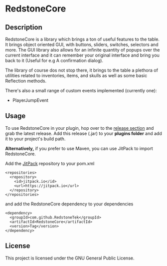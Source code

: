 # RedstoneCore

## Description
RedstoneCore is a library which brings a ton of useful features to the table. It brings object oriented GUI, with buttons, sliders, switches, selectors and more.
The GUI library also allows for an infinite quantity of popups over the current interface and it can remember your original interface and bring you back to it (Useful for e.g A confirmation dialog).

The library of course dos not stop there, it brings to the table a plethora of utilities related to inventories, items, and skulls as well as some basic Reflection methods.

There's also a small range of custom events implemented (currently one):
- PlayerJumpEvent

## Usage
To use RedstoneCore in your plugin, hop over to the [release section](https://github.com/RedstoneTek/RedstoneCore/releases) and grab the latest release.
Add this release (.jar) to your **plugins folder** and add it to your project's build path.

**Alternatively,** if you prefer to use Maven, you can use JitPack to import RedstoneCore.

Add the [JitPack](https://jitpack.io/) repository to your pom.xml
```
<repositories>
  <repository>
    <id>jitpack.io</id>
    <url>https://jitpack.io</url>
  </repository>
</repositories>
```

and add the RedstoneCore dependency to your dependencies
```
<dependency>
  <groupId>com.github.RedstoneTek</groupId>
  <artifactId>RedstoneCore</artifactId>
  <version>Tag</version>
</dependency>
```

## License
This project is licensed under the GNU General Public License.